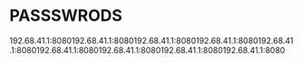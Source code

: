 # PASSSWRODS
192.68.41.1:8080192.68.41.1:8080192.68.41.1:8080192.68.41.1:8080192.68.41.1:8080192.68.41.1:8080192.68.41.1:8080192.68.41.1:8080192.68.41.1:8080
